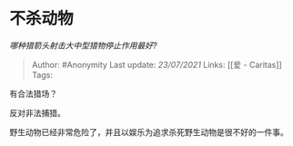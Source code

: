 # 不杀动物
*哪种猎箭头射击大中型猎物停止作用最好?*

> Author: #Anonymity
Last update: *23/07/2021* 
Links: [[爱 - Caritas]]
Tags:  

 
有合法猎场？

反对非法捕猎。

野生动物已经非常危险了，并且以娱乐为追求杀死野生动物是很不好的一件事。




